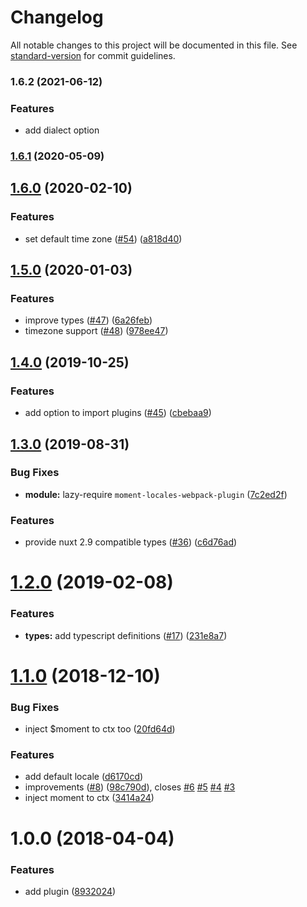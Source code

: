 # Changelog

All notable changes to this project will be documented in this file. See [standard-version](https://github.com/conventional-changelog/standard-version) for commit guidelines.

### 1.6.2 (2021-06-12)
### Features
* add dialect option
### [1.6.1](https://github.com/nuxt-community/moment-module/compare/v1.6.0...v1.6.1) (2020-05-09)

## [1.6.0](https://github.com/nuxt-community/moment-module/compare/v1.5.0...v1.6.0) (2020-02-10)


### Features

* set default time zone ([#54](https://github.com/nuxt-community/moment-module/issues/54)) ([a818d40](https://github.com/nuxt-community/moment-module/commit/a818d40e005f349de5d47ba6d61546918f1ac7c4))

## [1.5.0](https://github.com/nuxt-community/moment-module/compare/v1.4.0...v1.5.0) (2020-01-03)


### Features

* improve types ([#47](https://github.com/nuxt-community/moment-module/issues/47)) ([6a26feb](https://github.com/nuxt-community/moment-module/commit/6a26feb))
* timezone support ([#48](https://github.com/nuxt-community/moment-module/issues/48)) ([978ee47](https://github.com/nuxt-community/moment-module/commit/978ee47))

## [1.4.0](https://github.com/nuxt-community/moment-module/compare/v1.3.0...v1.4.0) (2019-10-25)


### Features

* add option to import plugins ([#45](https://github.com/nuxt-community/moment-module/issues/45)) ([cbebaa9](https://github.com/nuxt-community/moment-module/commit/cbebaa9))

## [1.3.0](https://github.com/nuxt-community/moment-module/compare/v1.2.0...v1.3.0) (2019-08-31)


### Bug Fixes

* **module:** lazy-require `moment-locales-webpack-plugin` ([7c2ed2f](https://github.com/nuxt-community/moment-module/commit/7c2ed2f))


### Features

* provide nuxt 2.9 compatible types ([#36](https://github.com/nuxt-community/moment-module/issues/36)) ([c6d76ad](https://github.com/nuxt-community/moment-module/commit/c6d76ad))

<a name="1.2.0"></a>
# [1.2.0](https://github.com/nuxt-community/moment-module/compare/v1.1.0...v1.2.0) (2019-02-08)


### Features

* **types:** add typescript definitions ([#17](https://github.com/nuxt-community/moment-module/issues/17)) ([231e8a7](https://github.com/nuxt-community/moment-module/commit/231e8a7))



<a name="1.1.0"></a>
# [1.1.0](https://github.com/nuxt-community/moment-module/compare/v1.0.0...v1.1.0) (2018-12-10)


### Bug Fixes

* inject $moment to ctx too ([20fd64d](https://github.com/nuxt-community/moment-module/commit/20fd64d))


### Features

* add default locale ([d6170cd](https://github.com/nuxt-community/moment-module/commit/d6170cd))
* improvements ([#8](https://github.com/nuxt-community/moment-module/issues/8)) ([98c790d](https://github.com/nuxt-community/moment-module/commit/98c790d)), closes [#6](https://github.com/nuxt-community/moment-module/issues/6) [#5](https://github.com/nuxt-community/moment-module/issues/5) [#4](https://github.com/nuxt-community/moment-module/issues/4) [#3](https://github.com/nuxt-community/moment-module/issues/3)
* inject moment to ctx ([3414a24](https://github.com/nuxt-community/moment-module/commit/3414a24))



<a name="1.0.0"></a>
# 1.0.0 (2018-04-04)


### Features

* add plugin ([8932024](https://github.com/nuxt-community/moment-module/commit/8932024))
